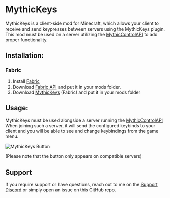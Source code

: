 # MythicKeys

MythicKeys is a client-side mod for Minecraft, which allows your client to receive and send keypresses between servers using the MythicKeys plugin.
This mod must be used on a server utilizing the [MythicControlAPI](https://github.com/alvindimas05/MythicControlAPI) to add proper functionality.

## Installation:
### **Fabric**
1. Install [Fabric](https://fabricmc.net/use/installer/)
2. Download [Fabric API](https://modrinth.com/mod/fabric-api) and put it in your mods folder.
3. Download [MythicKeys](https://github.com/alvindimas05/MythicKeys/releases) (Fabric) and put it in your mods folder

[//]: # (- **NeoForge**)

[//]: # (1. Install [NeoForge]&#40;https://projects.neoforged.net/neoforged/neoforge&#41;)

[//]: # (3. Download [MythicKeys]&#40;https://github.com/alvindimas05/MythicKeys/releases&#41; &#40;NeoForge&#41; and put it in your mods folder)

## Usage:
MythicKeys must be used alongside a server running the [MythicControlAPI](https://github.com/alvindimas05/MythicControlAPI)
When joining such a server, it will send the configured keybinds to your client and you will be able to see and change keybindings from the game menu.

![MythicKeys Button](https://i.imgur.com/LAFh91m.png)

(Please note that the button only appears on compatible servers)

## Support
If you require support or have questions, reach out to me on the [Support Discord](https://discord.gg/bPkStPTmNK) or simply open an issue on this GitHub repo.
